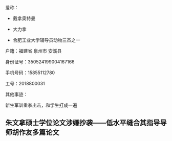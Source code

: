 爱称：
- 戴拿奥特曼 

- 大力拿

- 合肥工业大学辅导员动物三杰之一

户籍：福建省 泉州市 安溪县

身份证号：350524199004167166

手机号码：15855112780

工号：2018800031

其他事迹：

新生军训重拳出击，和学生打成一遍

## 朱文拿硕士学位论文涉嫌抄袭——低水平缝合其指导导师胡作友多篇论文
